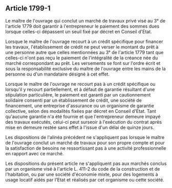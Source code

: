 Article 1799-1
----
Le maître de l'ouvrage qui conclut un marché de travaux privé visé au 3° de
l'article 1779 doit garantir à l'entrepreneur le paiement des sommes dues
lorsque celles-ci dépassent un seuil fixé par décret en Conseil d'Etat.

Lorsque le maître de l'ouvrage recourt à un crédit spécifique pour financer les
travaux, l'établissement de crédit ne peut verser le montant du prêt à une
personne autre que celles mentionnées au 3° de l'article 1779 tant que celles-ci
n'ont pas reçu le paiement de l'intégralité de la créance née du marché
correspondant au prêt. Les versements se font sur l'ordre écrit et sous la
responsabilité exclusive du maître de l'ouvrage entre les mains de la personne
ou d'un mandataire désigné à cet effet.

Lorsque le maître de l'ouvrage ne recourt pas à un crédit spécifique ou
lorsqu'il y recourt partiellement, et à défaut de garantie résultant d'une
stipulation particulière, le paiement est garanti par un cautionnement solidaire
consenti par un établissement de crédit, une société de financement, une
entreprise d'assurance ou un organisme de garantie collective, selon des
modalités fixées par décret en Conseil d'Etat. Tant qu'aucune garantie n'a été
fournie et que l'entrepreneur demeure impayé des travaux exécutés, celui-ci peut
surseoir à l'exécution du contrat après mise en demeure restée sans effet à
l'issue d'un délai de quinze jours.

Les dispositions de l'alinéa précédent ne s'appliquent pas lorsque le maître de
l'ouvrage conclut un marché de travaux pour son propre compte et pour la
satisfaction de besoins ne ressortissant pas à une activité professionnelle en
rapport avec ce marché.

Les dispositions du présent article ne s'appliquent pas aux marchés conclus par
un organisme visé à l'article L. 411-2 du code de la construction et de
l'habitation, ou par une société d'économie mixte, pour des logements à usage
locatif aidés par l'Etat et réalisés par cet organisme ou cette société.
